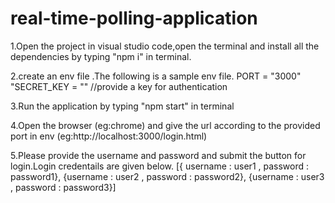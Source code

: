 # real-time-polling-application

1.Open the project in visual studio code,open the terminal and install all the dependencies by typing "npm i" in terminal.

2.create an env file .The following is a sample env file.
PORT = "3000"
"SECRET_KEY = "" //provide a key for authentication

3.Run the application by typing "npm start" in terminal

4.Open the browser (eg:chrome) and give the url according to the provided port in env (eg:http://localhost:3000/login.html)

5.Please provide the username and password and submit the button for login.Login credentails are given below.
 [{ username : user1 , password : password1},
  {username : user2 , password : password2},
  {username : user3 , password : password3}]

